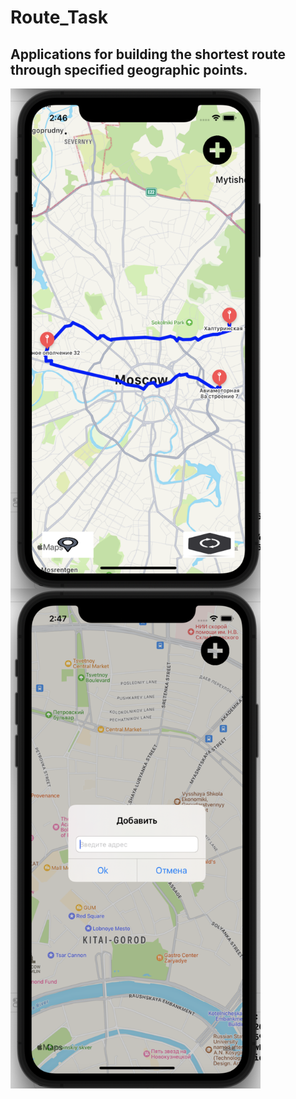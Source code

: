 # Route_Task
Applications for building the shortest route through specified geographic points.
--------------------------------------------------
<a href="url"><img src="https://github.com/micalman-bit/Route_Task/blob/main/screenshot/1.png?raw=true" align="left" height="800" width="400" ></a>
<a href="url"><img src="https://github.com/micalman-bit/Route_Task/blob/main/screenshot/2.png?raw=true" align="left" height="800" width="400" ></a>
